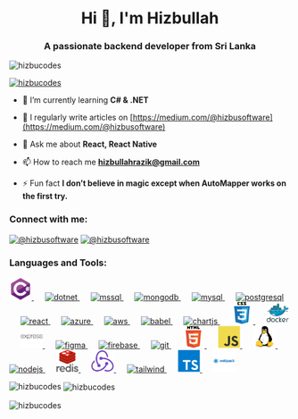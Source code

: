 <h1 align="center">Hi 👋, I'm Hizbullah</h1>
<h3 align="center">A passionate backend developer from Sri Lanka</h3>

<p align="left"> <img src="https://komarev.com/ghpvc/?username=hizbucodes&label=Profile%20views&color=0e75b6&style=flat" alt="hizbucodes" /> </p>

<p align="left"> <a href="https://github.com/ryo-ma/github-profile-trophy"><img src="https://github-profile-trophy.vercel.app/?username=hizbucodes" alt="hizbucodes" /></a> </p>

- 🌱 I’m currently learning **C# & .NET**

- 📝 I regularly write articles on [https://medium.com/@hizbusoftware](https://medium.com/@hizbusoftware)

- 💬 Ask me about **React, React Native**

- 📫 How to reach me **hizbullahrazik@gmail.com**

- ⚡ Fun fact **I don’t believe in magic except when AutoMapper works on the first try.**

<h3 align="left">Connect with me:</h3>
<p align="left">
<a href="https://medium.com/@hizbusoftware" target="blank"><img align="center" src="https://raw.githubusercontent.com/rahuldkjain/github-profile-readme-generator/master/src/images/icons/Social/medium.svg" alt="@hizbusoftware" height="40" width="40" /></a>
   <a href="https://www.linkedin.com/in/hizbullah-razik/" target="blank"><img align="center" src="https://cdn-icons-png.flaticon.com/128/3536/3536505.png" alt="@hizbusoftware" height="40" width="40" /></a>
</p>

<h3 align="left">Languages and Tools:</h3>
<p align="left">
   <a href="https://www.w3schools.com/cs/" target="_blank" rel="noreferrer">
    <img src="https://raw.githubusercontent.com/devicons/devicon/master/icons/csharp/csharp-original.svg" alt="csharp" width="40" height="40"/>
  </a>&nbsp;&nbsp;&nbsp;&nbsp;
  <a href="https://dotnet.microsoft.com/" target="_blank" rel="noreferrer">
    <img src="https://yt3.ggpht.com/tKuZOTz-NjB9KAA80zJIx0SvGfL3_t9puB4AyObSNzI9LBx9m5knlsbFm7O2Io0ap_KzGJmU4w=s68-c-k-c0x00ffffff-no-rj" alt="dotnet" width="40" height="40"/>
  </a>&nbsp;&nbsp;&nbsp;&nbsp;
    <a href="https://www.microsoft.com/en-us/sql-server" target="_blank" rel="noreferrer">
    <img src="https://encrypted-tbn0.gstatic.com/images?q=tbn:ANd9GcQoMbWyyfdvWYAwKHZVRd8GJvAK7f-HWa6Ubvbp0c2G0qZtoZPWMlVGRW-qvC_PI-oYkrQ&usqp=CAU" alt="mssql" width="40" height="40"/>
  </a>&nbsp;&nbsp;&nbsp;&nbsp;
   <a href="https://www.mongodb.com/" target="_blank" rel="noreferrer">
    <img src="https://encrypted-tbn0.gstatic.com/images?q=tbn:ANd9GcQBImDUgK023BGwKosdknQwOo8el_sZO_JbEg&s" alt="mongodb" width="40" height="40"/>
  </a>&nbsp;&nbsp;&nbsp;&nbsp;

  <a href="https://www.mysql.com/" target="_blank" rel="noreferrer">
    <img src="https://seekvectors.com/files/download/2f011e704ba684c76c525947800754c4.jpg" alt="mysql" width="40" height="40"/>
  </a>&nbsp;&nbsp;&nbsp;&nbsp;

  <a href="https://www.postgresql.org" target="_blank" rel="noreferrer">
    <img src="https://encrypted-tbn0.gstatic.com/images?q=tbn:ANd9GcSHhYIgLQICyLdxxt1uEcA4mTUM8-kNrMMMQA&s" alt="postgresql" width="40" height="40"/>
  </a>&nbsp;&nbsp;&nbsp;&nbsp;
  <a href="https://reactjs.org/" target="_blank" rel="noreferrer">
    <img src="https://images.icon-icons.com/2108/PNG/512/react_icon_130845.png" alt="react" width="40" height="40"/>
  </a>&nbsp;&nbsp;&nbsp;&nbsp;
    <a href="https://azure.microsoft.com/en-in/" target="_blank" rel="noreferrer">
    <img src="https://swimburger.net/media/0zcpmk1b/azure.jpg" alt="azure" width="40" height="40"/>
  </a>&nbsp;&nbsp;&nbsp;&nbsp;
  <a href="https://aws.amazon.com" target="_blank" rel="noreferrer">
    <img src="https://dxc.scene7.com/is/image/dxc/AWS_logo-1050x1050?qlt=90&wid=1200&ts=1748557242421&$square_desktop$&dpr=off" alt="aws" width="40" height="40"/>
  </a>&nbsp;&nbsp;&nbsp;&nbsp;
  <a href="https://babeljs.io/" target="_blank" rel="noreferrer">
    <img src="https://www.vectorlogo.zone/logos/babeljs/babeljs-icon.svg" alt="babel" width="40" height="40"/>
  </a>&nbsp;&nbsp;&nbsp;&nbsp;
  <a href="https://www.chartjs.org" target="_blank" rel="noreferrer">
    <img src="https://www.chartjs.org/media/logo-title.svg" alt="chartjs" width="40" height="40"/>
  </a>&nbsp;&nbsp;&nbsp;&nbsp;
 
  <a href="https://www.w3schools.com/css/" target="_blank" rel="noreferrer">
    <img src="https://raw.githubusercontent.com/devicons/devicon/master/icons/css3/css3-original-wordmark.svg" alt="css3" width="40" height="40"/>
  </a>&nbsp;&nbsp;&nbsp;&nbsp;
  <a href="https://www.docker.com/" target="_blank" rel="noreferrer">
    <img src="https://raw.githubusercontent.com/devicons/devicon/master/icons/docker/docker-original-wordmark.svg" alt="docker" width="40" height="40"/>
  </a>&nbsp;&nbsp;&nbsp;&nbsp;
 
  <a href="https://expressjs.com" target="_blank" rel="noreferrer">
    <img src="https://raw.githubusercontent.com/devicons/devicon/master/icons/express/express-original-wordmark.svg" alt="express" width="40" height="40"/>
  </a>&nbsp;&nbsp;&nbsp;&nbsp;
  <a href="https://www.figma.com/" target="_blank" rel="noreferrer">
    <img src="https://www.vectorlogo.zone/logos/figma/figma-icon.svg" alt="figma" width="40" height="40"/>
  </a>&nbsp;&nbsp;&nbsp;&nbsp;
  <a href="https://firebase.google.com/" target="_blank" rel="noreferrer">
    <img src="https://www.vectorlogo.zone/logos/firebase/firebase-icon.svg" alt="firebase" width="40" height="40"/>
  </a>&nbsp;&nbsp;&nbsp;&nbsp;
  <a href="https://git-scm.com/" target="_blank" rel="noreferrer">
    <img src="https://www.vectorlogo.zone/logos/git-scm/git-scm-icon.svg" alt="git" width="40" height="40"/>
  </a>&nbsp;&nbsp;&nbsp;&nbsp;
  <a href="https://www.w3.org/html/" target="_blank" rel="noreferrer">
    <img src="https://raw.githubusercontent.com/devicons/devicon/master/icons/html5/html5-original-wordmark.svg" alt="html5" width="40" height="40"/>
  </a>&nbsp;&nbsp;&nbsp;&nbsp;
  <a href="https://developer.mozilla.org/en-US/docs/Web/JavaScript" target="_blank" rel="noreferrer">
    <img src="https://raw.githubusercontent.com/devicons/devicon/master/icons/javascript/javascript-original.svg" alt="javascript" width="40" height="40"/>
  </a>&nbsp;&nbsp;&nbsp;&nbsp;
  <a href="https://www.linux.org/" target="_blank" rel="noreferrer">
    <img src="https://raw.githubusercontent.com/devicons/devicon/master/icons/linux/linux-original.svg" alt="linux" width="40" height="40"/>
  </a>&nbsp;&nbsp;&nbsp;&nbsp;
    <a href="https://nodejs.org" target="_blank" rel="noreferrer">
    <img src="https://encrypted-tbn0.gstatic.com/images?q=tbn:ANd9GcT6bebC_d4eWwJ-x9ntqDuT94TvOgumSBVWHg&s" alt="nodejs" width="40" height="40"/>
  </a>&nbsp;&nbsp;&nbsp;&nbsp;
  <a href="https://redis.io" target="_blank" rel="noreferrer">
    <img src="https://raw.githubusercontent.com/devicons/devicon/master/icons/redis/redis-original-wordmark.svg" alt="redis" width="40" height="40"/>
  </a>&nbsp;&nbsp;&nbsp;&nbsp;
  <a href="https://redux.js.org" target="_blank" rel="noreferrer">
    <img src="https://raw.githubusercontent.com/devicons/devicon/master/icons/redux/redux-original.svg" alt="redux" width="40" height="40"/>
  </a>&nbsp;&nbsp;&nbsp;&nbsp;
  <a href="https://tailwindcss.com/" target="_blank" rel="noreferrer">
    <img src="https://www.vectorlogo.zone/logos/tailwindcss/tailwindcss-icon.svg" alt="tailwind" width="40" height="40"/>
  </a>&nbsp;&nbsp;&nbsp;&nbsp;
  <a href="https://www.typescriptlang.org/" target="_blank" rel="noreferrer">
    <img src="https://raw.githubusercontent.com/devicons/devicon/master/icons/typescript/typescript-original.svg" alt="typescript" width="40" height="40"/>
  </a>&nbsp;&nbsp;&nbsp;&nbsp;
  <a href="https://webpack.js.org" target="_blank" rel="noreferrer">
    <img src="https://raw.githubusercontent.com/devicons/devicon/d00d0969292a6569d45b06d3f350f463a0107b0d/icons/webpack/webpack-original-wordmark.svg" alt="webpack" width="40" height="40"/>
  </a>
</p>




<p><img align="left" src="https://github-readme-stats.vercel.app/api/top-langs?username=hizbucodes&show_icons=true&locale=en&layout=compact" alt="hizbucodes" /></p>

<p>&nbsp;<img align="center" src="https://github-readme-stats.vercel.app/api?username=hizbucodes&show_icons=true&locale=en" alt="hizbucodes" /></p>

<p><img align="center" src="https://github-readme-streak-stats.herokuapp.com/?user=hizbucodes&" alt="hizbucodes" /></p>
